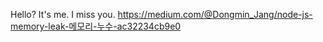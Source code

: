 Hello?
It's me.
I miss you.
https://medium.com/@Dongmin_Jang/node-js-memory-leak-메모리-누수-ac32234cb9e0
